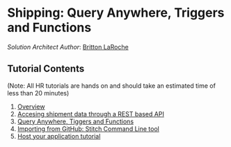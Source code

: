 
# Shipping: Query Anywhere, Triggers and Functions
_Solution Architect Author_: [Britton LaRoche](mailto:britton.laroche@mongodb.com)   

## Tutorial Contents 
(Note: All HR tutorials are hands on and should take an estimated time of less than 20 minutes)
1. [Overview](../../README.md)
2. [Accesing shipment data through a REST based API](../rest/)
3. [Query Anywhere, Tiggers and Functions](../queryAnywhere)
4. [Importing from GitHub: Stitch Command Line tool](../cli)
5. [Host your application tutorial](../hosting) 

